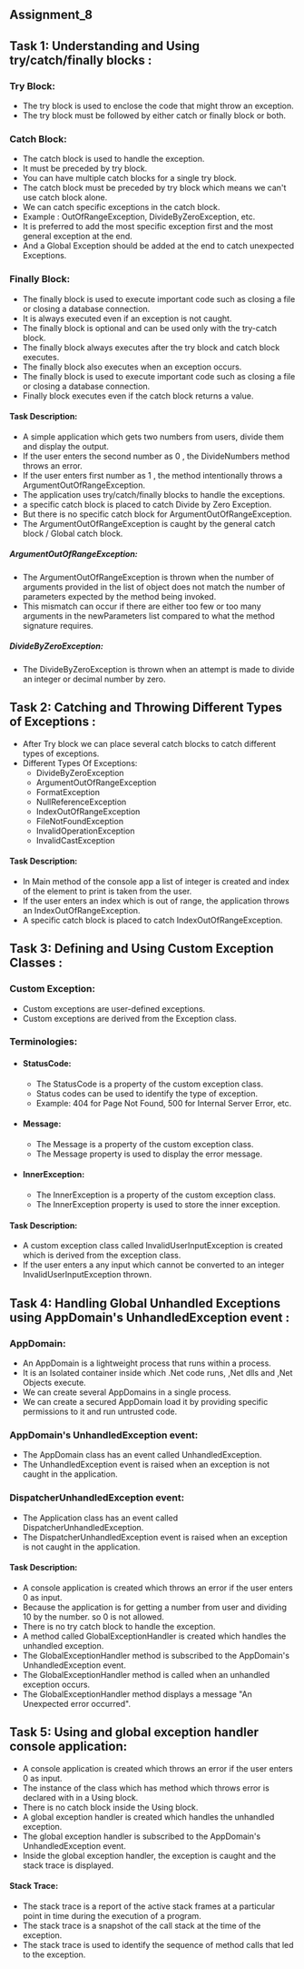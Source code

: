 ﻿## Assignment_8

## Task 1: Understanding and Using try/catch/finally blocks :

### Try Block:
- The try block is used to enclose the code that might throw an exception.
- The try block must be followed by either catch or finally block or both.
### Catch Block:
- The catch block is used to handle the exception.
- It must be preceded by try block.
- You can have multiple catch blocks for a single try block.
- The catch block must be preceded by try block which means we can't use catch block alone.
- We can catch specific exceptions in the catch block.
- Example : OutOfRangeException, DivideByZeroException, etc.
- It is preferred to add the most specific exception first and the most general exception at the end.
- And a Global Exception should be added at the end to catch unexpected Exceptions.
### Finally Block:
- The finally block is used to execute important code such as closing a file or closing a database connection. 
- It is always executed even if an exception is not caught. 
- The finally block is optional and can be used only with the try-catch block.
- The finally block always executes after the try block and catch block executes. 
- The finally block also executes when an exception occurs. 
- The finally block is used to execute important code such as closing a file or closing a database connection.
- Finally block executes even if the catch block returns a value. 

#### Task Description:
- A simple application which gets two numbers from users, divide them and display the output.
- If the user enters the second number as 0 , the DivideNumbers method throws an error.
- If the user enters first number as 1 , the method intentionally throws a ArgumentOutOfRangeException.
- The application uses try/catch/finally blocks to handle the exceptions.
- a specific catch block is placed to catch Divide by Zero Exception.
- But there is no specific catch block for ArgumentOutOfRangeException.
- The ArgumentOutOfRangeException is caught by the general catch block / Global catch block.

##### ArgumentOutOfRangeException: 
- The ArgumentOutOfRangeException is thrown when the number of arguments provided in the list of object does not match the number of parameters expected by the method being invoked.
- This mismatch can occur if there are either too few or too many arguments in the newParameters list compared to what the method signature requires.

##### DivideByZeroException:
- The DivideByZeroException is thrown when an attempt is made to divide an integer or decimal number by zero.

## Task 2: Catching and Throwing Different Types of Exceptions :

- After Try block we can place several catch blocks to catch different types of exceptions.
- Different Types Of Exceptions:
  - DivideByZeroException
  - ArgumentOutOfRangeException
  - FormatException
  - NullReferenceException
  - IndexOutOfRangeException
  - FileNotFoundException
  - InvalidOperationException
  - InvalidCastException

#### Task Description:
- In Main method of the console app a list of integer is created and index of the element to print is taken from the user.
- If the user enters an index which is out of range, the application throws an IndexOutOfRangeException.
- A specific catch block is placed to catch IndexOutOfRangeException.

## Task 3: Defining and Using Custom Exception Classes :

### Custom Exception:
- Custom exceptions are user-defined exceptions.
- Custom exceptions are derived from the Exception class.

### Terminologies:
- #### StatusCode: 
  - The StatusCode is a property of the custom exception class.
  - Status codes can be used to identify the type of exception.
  - Example: 404 for Page Not Found, 500 for Internal Server Error, etc.
- #### Message: 
  - The Message is a property of the custom exception class.
  - The Message property is used to display the error message.
- #### InnerException: 
  - The InnerException is a property of the custom exception class.
  - The InnerException property is used to store the inner exception.

#### Task Description:
- A custom exception class called InvalidUserInputException is created which is derived from the exception class.
- If the user enters a any input which cannot be converted to an integer InvalidUserInputException thrown.

## Task 4: Handling Global Unhandled Exceptions using AppDomain's UnhandledException event :

### AppDomain:
- An AppDomain is a lightweight process that runs within a process.
- It is an Isolated container inside which .Net code runs, ,Net dlls and ,Net Objects execute.
- We can create several AppDomains in a single process.
- We can create a secured AppDomain load it by providing specific permissions to it and run untrusted code.

### AppDomain's UnhandledException event:
- The AppDomain class has an event called UnhandledException.
- The UnhandledException event is raised when an exception is not caught in the application.

### DispatcherUnhandledException event:
- The Application class has an event called DispatcherUnhandledException.
- The DispatcherUnhandledException event is raised when an exception is not caught in the application.

#### Task Description:
- A console application is created which throws an error if the user enters 0 as input.
- Because the application is for getting a number from user and dividing 10 by the number. so 0 is not allowed.
- There is no try catch block to handle the exception.
- A method called GlobalExceptionHandler is created which handles the unhandled exception.
- The GlobalExceptionHandler method is subscribed to the AppDomain's UnhandledException event.
- The GlobalExceptionHandler method is called when an unhandled exception occurs.
- The GlobalExceptionHandler method displays a message "An Unexpected error occurred". 

## Task 5: Using and global exception handler console application:

- A console application is created which throws an error if the user enters 0 as input.
- The instance of the class which has method which throws error is declared with in a Using block.
- There is no catch block inside the Using block.
- A global exception handler is created which handles the unhandled exception.
- The global exception handler is subscribed to the AppDomain's UnhandledException event.
- Inside the global exception handler, the exception is caught and the stack trace is displayed.

#### Stack Trace:
- The stack trace is a report of the active stack frames at a particular point in time during the execution of a program.
- The stack trace is a snapshot of the call stack at the time of the exception.
- The stack trace is used to identify the sequence of method calls that led to the exception.


